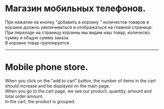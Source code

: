 # Магазин мобильных телефонов. 

При нажатии на кнопку "добавить в корзину " количестов товаров в корзине должно увеличиваться и отображаться на главной странице.    
При  переходе на страницу корзины мы видим наш товар, количесво, сумму и общую сумму заказа.   
В корзине товар группируется.

***

# Mobile phone store. 

When you click on the "add to cart" button, the number of items in the cart should increase and be displayed on the main page.  
When you go to the cart page, we see our product, quantity, amount and total order amount.   
In the cart, the product is grouped.
